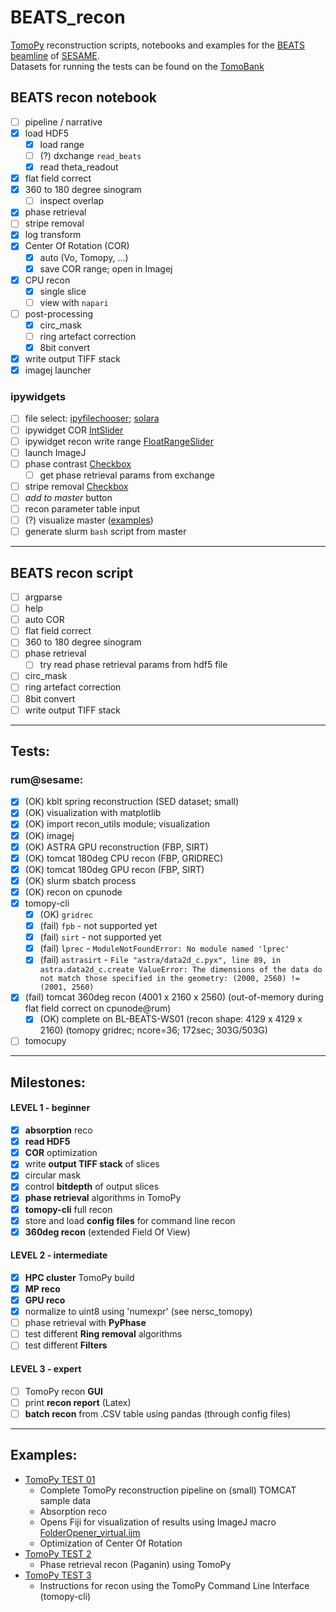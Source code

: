 # BEATS_recon

[TomoPy](https://tomopy.readthedocs.io/en/latest/) reconstruction scripts, notebooks and examples for the [BEATS beamline](https://beats-sesame.eu/) of [SESAME](https://www.sesame.org.jo/). <br />
Datasets for running the tests can be found on the [TomoBank](https://tomobank.readthedocs.io/en/latest/)

## BEATS recon notebook
- [ ] pipeline / narrative
- [X] load HDF5
  - [X] load range
  - [ ] (?) dxchange `read_beats`
  - [X] read theta_readout
- [X] flat field correct
- [X] 360 to 180 degree sinogram
  - [ ] inspect overlap
- [X] phase retrieval
- [ ] stripe removal
- [X] log transform
- [X] Center Of Rotation (COR)
  - [X] auto (Vo, Tomopy, ...)
  - [X] save COR range; open in Imagej
- [X] CPU recon
  - [X] single slice
  - [ ] view with `napari`
- [ ] post-processing
  - [X] circ_mask
  - [ ] ring artefact correction
  - [X] 8bit convert
- [X] write output TIFF stack
- [X] imagej launcher

### ipywidgets
- [ ] file select: [ipyfilechooser](https://github.com/crahan/ipyfilechooser); [solara](https://solara.dev/api/file_browser)
- [ ] ipywidget COR [IntSlider](https://ipywidgets.readthedocs.io/en/stable/examples/Widget%20List.html#intslider)
- [ ] ipywidget recon write range [FloatRangeSlider](https://ipywidgets.readthedocs.io/en/stable/examples/Widget%20List.html#floatrangeslider)
- [ ] launch ImageJ
- [ ] phase contrast [Checkbox](https://ipywidgets.readthedocs.io/en/stable/examples/Widget%20List.html#checkbox)
  - [ ] get phase retrieval params from exchange
- [ ] stripe removal [Checkbox](https://ipywidgets.readthedocs.io/en/stable/examples/Widget%20List.html#checkbox)
- [ ] _add to master_ button
- [ ] recon parameter table input
- [ ] (?) visualize master ([examples](https://pbpython.com/dataframe-gui-overview.html))
- [ ] generate slurm `bash` script from master

---
## BEATS recon script
- [ ] argparse
- [ ] help
- [ ] auto COR
- [ ] flat field correct
- [ ] 360 to 180 degree sinogram
- [ ] phase retrieval
  - [ ] try read phase retrieval params from hdf5 file
- [ ] circ_mask
- [ ] ring artefact correction
- [ ] 8bit convert
- [ ] write output TIFF stack

---
## Tests:
### rum@sesame:
- [X] (OK) kblt spring reconstruction (SED dataset; small)
- [X] (OK) visualization with matplotlib
- [X] (OK) import recon_utils module; visualization
- [X] (OK) imagej
- [X] (OK) ASTRA GPU reconstruction (FBP, SIRT)
- [X] (OK) tomcat 180deg CPU recon (FBP, GRIDREC)
- [X] (OK) tomcat 180deg GPU recon (FBP, SIRT)
- [X] (OK) slurm sbatch process
- [X] (OK) recon on cpunode
- [X] tomopy-cli
  - [X] (OK) `gridrec`
  - [X] (fail) `fpb` - not supported yet
  - [X] (fail) `sirt` - not supported yet
  - [X] (fail) `lprec` - `ModuleNotFoundError: No module named 'lprec'`
  - [X] (fail) `astrasirt` - `File "astra/data2d_c.pyx", line 89, in astra.data2d_c.create
ValueError: The dimensions of the data do not match those specified in the geometry: (2000, 2560) != (2001, 2560)`
- [X] (fail) tomcat 360deg recon (4001 x 2160 x 2560) (out-of-memory during flat field correct on cpunode@rum)
  - [X] (OK) complete on BL-BEATS-WS01 (recon shape: 4129 x 4129 x 2160) (tomopy gridrec; ncore=36; 172sec; 303G/503G)
- [ ] tomocupy

---
## Milestones:
#### LEVEL 1 - beginner
- [x] **absorption** reco
- [x] **read HDF5**
- [x] **COR** optimization
- [x] write **output TIFF stack** of slices
- [x] circular mask
- [x] control **bitdepth** of output slices
- [x] **phase retrieval** algorithms in TomoPy
- [x] **tomopy-cli** full recon
- [x] store and load **config files** for command line recon
- [x] **360deg recon** (extended Field Of View)
#### LEVEL 2 - intermediate
- [X] **HPC cluster** TomoPy build
- [X] **MP reco**
- [X] **GPU reco**
- [X] normalize to uint8 using 'numexpr' (see nersc_tomopy)
- [ ] phase retrieval with **PyPhase**
- [ ] test different **Ring removal** algorithms
- [ ] test different **Filters**
#### LEVEL 3 - expert
- [ ] TomoPy recon **GUI**
- [ ] print **recon report** (Latex)
- [ ] **batch recon** from .CSV table using pandas (through config files)
___

## Examples:
- [TomoPy TEST 01](examples/TomoPy_test01.ipynb)
    - Complete TomoPy reconstruction pipeline on (small) TOMCAT sample data
    - Absorption reco
    - Opens Fiji for visualization of results using ImageJ macro [FolderOpener_virtual.ijm](https://gitlab.com/sesame_beats/imagej_utils/-/blob/master/macros/FolderOpener_virtual.ijm)
    - Optimization of Center Of Rotation
- [TomoPy TEST 2](examples/phase_retrieval/TomoPy_test02_PhaseRetrieval_TomoPy.ipynb)
    - Phase retrieval recon (Paganin) using TomoPy
- [TomoPy TEST 3](examples/TomoPy_test03_tomopy-cli.ipynb)
    - Instructions for recon using the TomoPy Command Line Interface (tomopy-cli)